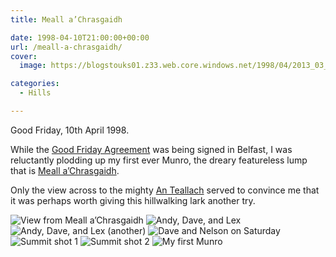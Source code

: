 ```yaml
---
title: Meall a’Chrasgaidh

date: 1998-04-10T21:00:00+00:00
url: /meall-a-chrasgaidh/
cover: 
  image: https://blogstouks01.z33.web.core.windows.net/1998/04/2013_03_04_22_19_00-7.jpg

categories:
  - Hills

---
```

Good Friday, 10th April 1998.

While the [Good Friday Agreement][1] was being signed in Belfast, I was reluctantly plodding up my first ever Munro, the dreary featureless lump that is [Meall a’Chrasgaidh][2].

Only the view across to the mighty [An Teallach][3] served to convince me that it was perhaps worth giving this hillwalking lark another try.

![View from Meall a’Chrasgaidh](https://blogstouks01.z33.web.core.windows.net/2023/08/2013_03_04_22_19_00-6.jpg)
![Andy, Dave, and Lex](https://blogstouks01.z33.web.core.windows.net/2023/08/andydavelex-1.jpg)
![Andy, Dave, and Lex (another)](https://blogstouks01.z33.web.core.windows.net/2023/08/andydavelexnel-1.jpg)
![Dave and Nelson on Saturday](https://blogstouks01.z33.web.core.windows.net/2023/08/davenelsat-1.jpg)
![Summit shot 1](https://blogstouks01.z33.web.core.windows.net/2023/08/mun1at1.jpg)
![Summit shot 2](https://blogstouks01.z33.web.core.windows.net/2023/08/mun1at2.jpg)
![My first Munro](https://blogstouks01.z33.web.core.windows.net/2023/08/myfirstmunro-2.jpg)

 [1]: https://en.wikipedia.org/wiki/Good_Friday_Agreement
 [2]: https://www.walkhighlands.co.uk/munros/meall-a-chrasgaidh
 [3]: https://www.walkhighlands.co.uk/ullapool/anteallach.shtml
